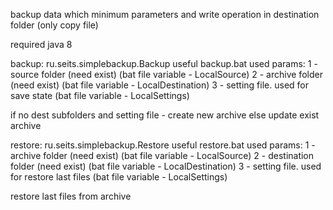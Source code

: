 backup data which minimum parameters and write operation in destination folder (only copy file)

required java 8

backup: ru.seits.simplebackup.Backup
useful backup.bat
used params:
1 - source folder (need exist) (bat file variable - LocalSource)
2 - archive folder (need exist) (bat file variable - LocalDestination)
3 - setting file. used for save state (bat file variable - LocalSettings)

if no dest subfolders and setting file - create new archive else update exist archive

restore: ru.seits.simplebackup.Restore
useful restore.bat
used params:
1 - archive folder (need exist) (bat file variable - LocalSource)
2 - destination folder (need exist) (bat file variable - LocalDestination)
3 - setting file. used for restore last files (bat file variable - LocalSettings)

restore last files from archive

